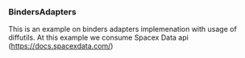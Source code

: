 ### BindersAdapters

This is an example on binders adapters implemenation with usage of diffutils.
At this example we consume Spacex Data api (https://docs.spacexdata.com/)
